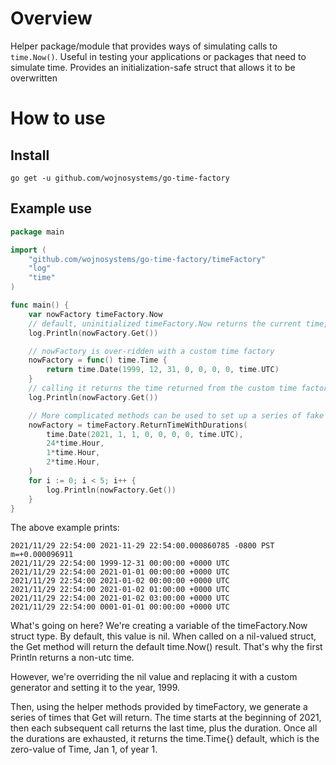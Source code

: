 # Overview

Helper package/module that provides ways of simulating calls to `time.Now()`. Useful in testing your applications or packages that need to simulate time. Provides an initialization-safe struct that allows it to be overwritten

# How to use

## Install

`go get -u github.com/wojnosystems/go-time-factory`

## Example use

```go
package main

import (
	"github.com/wojnosystems/go-time-factory/timeFactory"
	"log"
	"time"
)

func main() {
	var nowFactory timeFactory.Now
	// default, uninitialized timeFactory.Now returns the current time, as though you called time.Now()
	log.Println(nowFactory.Get())

	// nowFactory is over-ridden with a custom time factory
	nowFactory = func() time.Time {
		return time.Date(1999, 12, 31, 0, 0, 0, 0, time.UTC)
	}
	// calling it returns the time returned from the custom time factory
	log.Println(nowFactory.Get())

	// More complicated methods can be used to set up a series of fake times
	nowFactory = timeFactory.ReturnTimeWithDurations(
		time.Date(2021, 1, 1, 0, 0, 0, 0, time.UTC),
		24*time.Hour,
		1*time.Hour,
		2*time.Hour,
	)
	for i := 0; i < 5; i++ {
		log.Println(nowFactory.Get())
	}
}
```

The above example prints:

```text
2021/11/29 22:54:00 2021-11-29 22:54:00.000860785 -0800 PST m=+0.000096911
2021/11/29 22:54:00 1999-12-31 00:00:00 +0000 UTC
2021/11/29 22:54:00 2021-01-01 00:00:00 +0000 UTC
2021/11/29 22:54:00 2021-01-02 00:00:00 +0000 UTC
2021/11/29 22:54:00 2021-01-02 01:00:00 +0000 UTC
2021/11/29 22:54:00 2021-01-02 03:00:00 +0000 UTC
2021/11/29 22:54:00 0001-01-01 00:00:00 +0000 UTC
```

What's going on here? We're creating a variable of the timeFactory.Now struct type. By default, this value is nil. When called on a nil-valued struct, the Get method will return the default time.Now() result. That's why the first Println returns a non-utc time.

However, we're overriding the nil value and replacing it with a custom generator and setting it to the year, 1999.

Then, using the helper methods provided by timeFactory, we generate a series of times that Get will return. The time starts at the beginning of 2021, then each subsequent call returns the last time, plus the duration. Once all the durations are exhausted, it returns the time.Time{} default, which is the zero-value of Time, Jan 1, of year 1.
